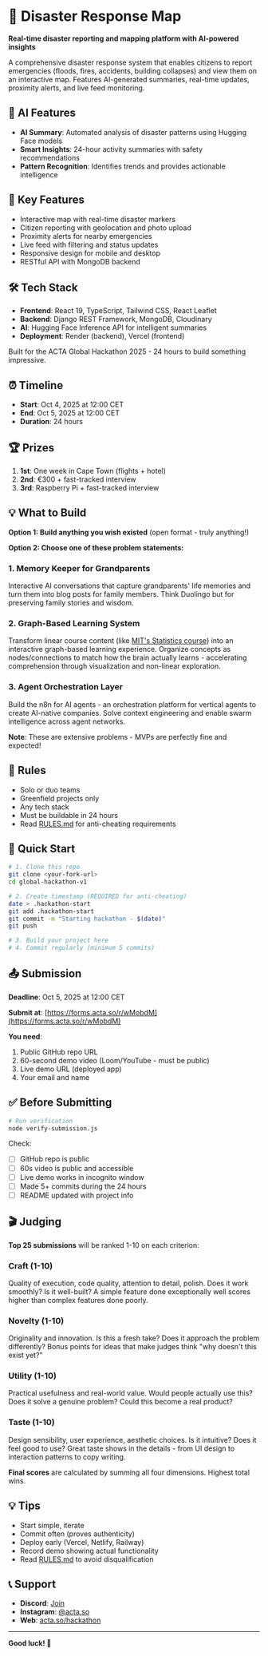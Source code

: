 # 🚨 Disaster Response Map

**Real-time disaster reporting and mapping platform with AI-powered insights**

A comprehensive disaster response system that enables citizens to report emergencies (floods, fires, accidents, building collapses) and view them on an interactive map. Features AI-generated summaries, real-time updates, proximity alerts, and live feed monitoring.

## 🤖 AI Features
- **AI Summary**: Automated analysis of disaster patterns using Hugging Face models
- **Smart Insights**: 24-hour activity summaries with safety recommendations
- **Pattern Recognition**: Identifies trends and provides actionable intelligence

## 🚀 Key Features
- Interactive map with real-time disaster markers
- Citizen reporting with geolocation and photo upload
- Proximity alerts for nearby emergencies
- Live feed with filtering and status updates
- Responsive design for mobile and desktop
- RESTful API with MongoDB backend

## 🛠️ Tech Stack
- **Frontend**: React 19, TypeScript, Tailwind CSS, React Leaflet
- **Backend**: Django REST Framework, MongoDB, Cloudinary
- **AI**: Hugging Face Inference API for intelligent summaries
- **Deployment**: Render (backend), Vercel (frontend)

Built for the ACTA Global Hackathon 2025 - 24 hours to build something impressive.

## ⏰ Timeline

- **Start**: Oct 4, 2025 at 12:00 CET
- **End**: Oct 5, 2025 at 12:00 CET
- **Duration**: 24 hours

## 🏆 Prizes

1. **1st**: One week in Cape Town (flights + hotel)
2. **2nd**: €300 + fast-tracked interview
3. **3rd**: Raspberry Pi + fast-tracked interview

## 💡 What to Build

**Option 1: Build anything you wish existed** (open format - truly anything!)

**Option 2: Choose one of these problem statements:**

### 1. Memory Keeper for Grandparents
Interactive AI conversations that capture grandparents' life memories and turn them into blog posts for family members. Think Duolingo but for preserving family stories and wisdom.

### 2. Graph-Based Learning System
Transform linear course content (like [MIT's Statistics course](https://ocw.mit.edu/courses/18-05-introduction-to-probability-and-statistics-spring-2022/)) into an interactive graph-based learning experience. Organize concepts as nodes/connections to match how the brain actually learns - accelerating comprehension through visualization and non-linear exploration.

### 3. Agent Orchestration Layer
Build the n8n for AI agents - an orchestration platform for vertical agents to create AI-native companies. Solve context engineering and enable swarm intelligence across agent networks.

**Note**: These are extensive problems - MVPs are perfectly fine and expected!

## 🎯 Rules

- Solo or duo teams
- Greenfield projects only
- Any tech stack
- Must be buildable in 24 hours
- Read [RULES.md](./RULES.md) for anti-cheating requirements

## 🚀 Quick Start

```bash
# 1. Clone this repo
git clone <your-fork-url>
cd global-hackathon-v1

# 2. Create timestamp (REQUIRED for anti-cheating)
date > .hackathon-start
git add .hackathon-start
git commit -m "Starting hackathon - $(date)"
git push

# 3. Build your project here
# 4. Commit regularly (minimum 5 commits)
```

## 📤 Submission

**Deadline**: Oct 5, 2025 at 12:00 CET

**Submit at**: [https://forms.acta.so/r/wMobdM](https://forms.acta.so/r/wMobdM)

**You need**:
1. Public GitHub repo URL
2. 60-second demo video (Loom/YouTube - must be public)
3. Live demo URL (deployed app)
4. Your email and name

## ✅ Before Submitting

```bash
# Run verification
node verify-submission.js
```

Check:
- [ ] GitHub repo is public
- [ ] 60s video is public and accessible
- [ ] Live demo works in incognito window
- [ ] Made 5+ commits during the 24 hours
- [ ] README updated with project info

## 🎬 Judging

**Top 25 submissions** will be ranked 1-10 on each criterion:

### Craft (1-10)
Quality of execution, code quality, attention to detail, polish. Does it work smoothly? Is it well-built? A simple feature done exceptionally well scores higher than complex features done poorly.

### Novelty (1-10)
Originality and innovation. Is this a fresh take? Does it approach the problem differently? Bonus points for ideas that make judges think "why doesn't this exist yet?"

### Utility (1-10)
Practical usefulness and real-world value. Would people actually use this? Does it solve a genuine problem? Could this become a real product?

### Taste (1-10)
Design sensibility, user experience, aesthetic choices. Is it intuitive? Does it feel good to use? Great taste shows in the details - from UI design to interaction patterns to copy writing.

**Final scores** are calculated by summing all four dimensions. Highest total wins.

## 💡 Tips

- Start simple, iterate
- Commit often (proves authenticity)
- Deploy early (Vercel, Netlify, Railway)
- Record demo showing actual functionality
- Read [RULES.md](./RULES.md) to avoid disqualification

## 📞 Support

- **Discord**: [Join](https://discord.gg/9KbH3f5M2a)
- **Instagram**: [@acta.so](https://instagram.com/acta.so)
- **Web**: [acta.so/hackathon](https://www.acta.so/hackathon)

---

**Good luck! 🎉**
